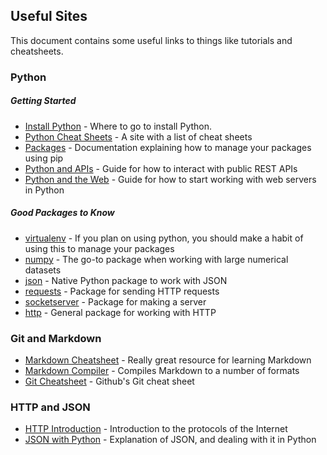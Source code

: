 ## Useful Sites
This document contains some useful links to things like tutorials and cheatsheets.

### Python

##### Getting Started
* [Install Python][install-python] - Where to go to install Python.
* [Python Cheat Sheets][py-cheats] - A site with a list of cheat sheets
* [Packages][packages] - Documentation explaining how to manage your packages using pip
* [Python and APIs][py-n-api] - Guide for how to interact with public REST APIs
* [Python and the Web][py-web] - Guide for how to start working with web servers in Python
<!-- * [linktext][linkname] - desc -->

[install-python]: https://www.python.org/downloads/
[py-cheats]: https://ehmatthes.github.io/pcc/cheatsheets/README.html
[packages]: https://packaging.python.org/guides/installing-using-pip-and-virtualenv/
[py-n-api]: https://realpython.com/api-integration-in-python/
[py-web]: https://docs.python.org/2/howto/webservers.html

##### Good Packages to Know
* [virtualenv][virtualenv] - If you plan on using python, you should make a habit of using this to manage your packages
* [numpy][numpy] - The go-to package when working with large numerical datasets
* [json][json] - Native Python package to work with JSON
* [requests][requests] - Package for sending HTTP requests
* [socketserver][socketserver] - Package for making a server
* [http][http] - General package for working with HTTP

<!--
* [linktext][linkname] - desc
* [linktext][linkname] - desc
* [linktext][linkname] - desc
* [linktext][linkname] - desc -->

[virtualenv]: https://virtualenv.pypa.io/en/stable/
[numpy]: http://www.numpy.org/
[json]: https://docs.python.org/3/library/json.html
[requests]: http://docs.python-requests.org/en/master/
[socketserver]: https://docs.python.org/2/library/cgi.html
[http]: https://docs.python.org/3/library/http.html
[http-client]: https://docs.python.org/3/library/http.client.html#module-http.client
[http-server]: https://docs.python.org/3/library/http.server.html#module-http.server

### Git and Markdown

* [Markdown Cheatsheet][md-cheats] - Really great resource for learning Markdown
* [Markdown Compiler][dillinger] - Compiles Markdown to a number of formats
* [Git Cheatsheet][git-cheats] - Github's Git cheat sheet

[md-cheats]: https://github.com/adam-p/markdown-here/wiki/Markdown-Cheatsheet
[dillinger]: https://dillinger.io/
[git-cheats]: https://services.github.com/on-demand/downloads/github-git-cheat-sheet.pdf

### HTTP and JSON

<!-- * [linktext][linkname] - desc
* [linktext][linkname] - desc
* [linktext][linkname] - desc
* [linktext][linkname] - desc
<!-- * [linktext][linkname] - desc -->
* [HTTP Introduction][http-intro] - Introduction to the protocols of the Internet
* [JSON with Python][json-py] - Explanation of JSON, and dealing with it in Python

[http-intro]: https://web.stanford.edu/class/msande91si/www-spr04/readings/week1/InternetWhitepaper.htm
[json-py]: https://realpython.com/python-json/

<!-- ### Template

* [linktext][linkname] - desc
* [linktext][linkname] - desc
* [linktext][linkname] - desc
* [linktext][linkname] - desc
* [linktext][linkname] - desc
* [linktext][linkname] - desc
* [linktext][linkname] - desc
-->
